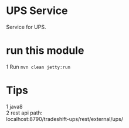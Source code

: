 UPS Service
===================

Service for UPS.  

run this module
==================  
1   Run `mvn clean jetty:run`  

Tips
====
1 java8  
2 rest api path:  
localhost:8790/tradeshift-ups/rest/external/ups/
